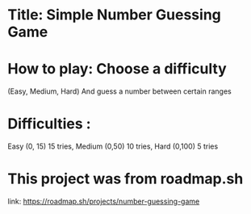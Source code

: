 # Title: Simple Number Guessing Game

# How to play: Choose a difficulty
(Easy, Medium, Hard) And guess a number between certain ranges
# Difficulties :
Easy (0, 15) 15 tries, Medium (0,50) 10 tries, Hard (0,100) 5 tries

# This project was from roadmap.sh
link: https://roadmap.sh/projects/number-guessing-game
